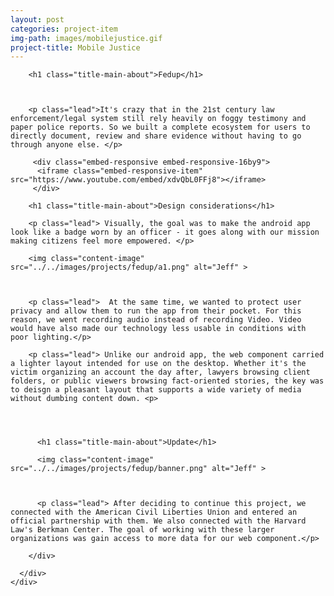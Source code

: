 ```yaml
---
layout: post
categories: project-item
img-path: images/mobilejustice.gif
project-title: Mobile Justice
---
```


<div class="container-fluid">
  <div class="description"> 
    <div class="row text-left">
      <div class="col-sm-10 col-sm-offset-1">

        <h1 class="title-main-about">Fedup</h1>



        <p class="lead">It's crazy that in the 21st century law enforcement/legal system still rely heavily on foggy testimony and paper police reports. So we built a complete ecosystem for users to directly document, review and share evidence without having to go through anyone else. </p>

         <div class="embed-responsive embed-responsive-16by9">
          <iframe class="embed-responsive-item" src="https://www.youtube.com/embed/xdvQbL0FFj8"></iframe>
         </div>

        <h1 class="title-main-about">Design considerations</h1>

        <p class="lead"> Visually, the goal was to make the android app look like a badge worn by an officer - it goes along with our mission making citizens feel more empowered. </p>

        <img class="content-image" src="../../images/projects/fedup/a1.png" alt="Jeff" >



        <p class="lead">  At the same time, we wanted to protect user privacy and allow them to run the app from their pocket. For this reason, we went recording audio instead of recording Video. Video would have also made our technology less usable in conditions with poor lighting.</p>

        <p class="lead"> Unlike our android app, the web component carried a lighter layout intended for use on the desktop. Whether it's the victim organizing an account the day after, lawyers browsing client folders, or public viewers browsing fact-oriented stories, the key was to deisgn a pleasant layout that supports a wide variety of media without dumbing content down. <p>




          <h1 class="title-main-about">Update</h1>

          <img class="content-image" src="../../images/projects/fedup/banner.png" alt="Jeff" >



          <p class="lead"> After deciding to continue this project, we connected with the American Civil Liberties Union and entered an official partnership with them. We also connected with the Harvard Law's Berkman Center. The goal of working with these larger organizations was gain access to more data for our web component.</p>

        </div>

      </div>
    </div>
  </div>